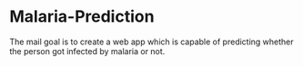 # Malaria-Prediction

The mail goal is to create a web app which is capable of predicting whether the person got infected by malaria or not.

